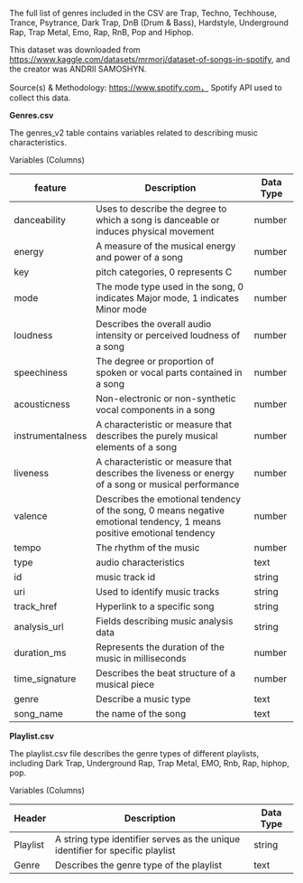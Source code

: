 The full list of genres included in the CSV are Trap, Techno, Techhouse, Trance, Psytrance, Dark Trap, DnB (Drum & Bass), Hardstyle, Underground Rap, Trap Metal, Emo, Rap, RnB, Pop and Hiphop.

This dataset was downloaded from https://www.kaggle.com/datasets/mrmorj/dataset-of-songs-in-spotify, and the creator was ANDRII SAMOSHYN.


Source(s) & Methodology: https://www.spotify.com，
Spotify API used to collect this data.

**Genres.csv**


The genres_v2 table contains variables related to describing music characteristics.

Variables (Columns)


| feature | Description | Data Type |
| --- | --- |--- |
| danceability | Uses to describe the degree to which a song is danceable or induces physical movement| number
| energy | A measure of the musical energy and power of a song |number
| key |pitch categories,   0 represents C | number
| mode|The mode type used in the song, 0 indicates Major mode, 1 indicates Minor mode | number
| loudness| Describes the overall audio intensity or perceived loudness of a song |number
| speechiness | The degree or proportion of spoken or vocal parts contained in a song | number
| acousticness | Non-electronic or non-synthetic vocal components in a song | number
| instrumentalness | A characteristic or measure that describes the purely musical elements of a song| number
| liveness | A characteristic or measure that describes the liveness or energy of a song or musical performance | number
| valence | Describes the emotional tendency of the song,  0 means negative emotional tendency, 1 means positive emotional tendency | number
| tempo | The rhythm of the music| number
| type | audio characteristics | text
| id | music track id| string
| uri | Used to identify music tracks | string 
| track_href | Hyperlink to a specific song | string
| analysis_url | Fields describing music analysis data| string
| duration_ms| Represents the duration of the music in milliseconds | number
| time_signature|Describes the beat structure of a musical piece| number
| genre| Describe a music type | text
|song_name| the name of the song | text

**Playlist.csv**

The playlist.csv file describes the genre types of different playlists, including Dark Trap,   Underground Rap,  Trap Metal, 
 EMO,   Rnb,  Rap,  hiphop,  pop.

Variables (Columns)


| Header| Description | Data Type |
| --- | --- |--- |
| Playlist| A string type identifier serves as the unique identifier for specific playlist| string
| Genre|Describes the genre type of the playlist | text



